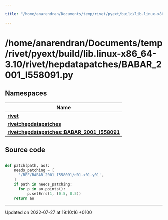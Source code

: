 ```yaml
---

title: "/home/anarendran/Documents/temp/rivet/pyext/build/lib.linux-x86_64-3.10/rivet/hepdatapatches/BABAR_2001_I558091.py"

---
```


# /home/anarendran/Documents/temp/rivet/pyext/build/lib.linux-x86_64-3.10/rivet/hepdatapatches/BABAR_2001_I558091.py



## Namespaces

| Name           |
| -------------- |
| **[rivet](http://example.org/namespaces/namespacerivet/)**  |
| **[rivet::hepdatapatches](http://example.org/namespaces/namespacerivet_1_1hepdatapatches/)**  |
| **[rivet::hepdatapatches::BABAR_2001_I558091](http://example.org/namespaces/namespacerivet_1_1hepdatapatches_1_1babar__2001__i558091/)**  |




## Source code

```python

def patch(path, ao):
    needs_patching = [ 
      '/REF/BABAR_2001_I558091/d01-x01-y01',
    ]
    if path in needs_patching:
      for p in ao.points():
          p.setErrs(1, (0.5, 0.5))
    return ao
```


-------------------------------

Updated on 2022-07-27 at 19:10:16 +0100
